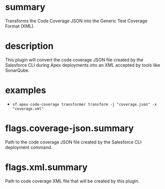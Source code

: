 # summary

Transforms the Code Coverage JSON into the Generic Test Coverage Format (XML).

# description

This plugin will convert the code coverage JSON file created by the Salesforce CLI during Apex deployments into an XML accepted by tools like SonarQube.

# examples

- `sf apex-code-coverage transformer transform -j "coverage.json" -x "coverage.xml"`

# flags.coverage-json.summary

Path to the code coverage JSON file created by the Salesforce CLI deployment command.

# flags.xml.summary

Path to code coverage XML file that will be created by this plugin.
